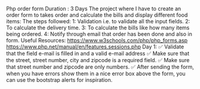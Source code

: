 Php order form
Duration : 3 Days
The project where I have to create an order form to takes order and calculate the bills and display different food items:
  The steps followed:
  1: Validation i.e. to validate all the input fields.
  2: To calculate the delivery time.
  3: To calculate the bills like how many items being ordered.
  4: Notify through email that order has been done and also in form.
  Useful Resources:
  https://www.w3schools.com/php/php_forms.asp
  https://www.php.net/manual/en/features.sessions.php
Day 1:
:white_check_mark: Validate that the field e-mail is filled in and a valid e-mail address
:white_check_mark: Make sure that the street, street number, city and zipcode is a required field.
:white_check_mark: Make sure that street number and zipcode are only numbers.
:white_check_mark: After sending the form, when you have errors show them in a nice error box above the form, you can use the bootstrap alerts for inspiration.
